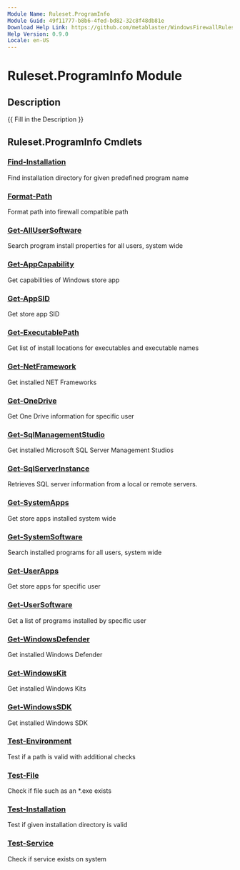 ```yaml
---
Module Name: Ruleset.ProgramInfo
Module Guid: 49f11777-b8b6-4fed-bd82-32c8f48db81e
Download Help Link: https://github.com/metablaster/WindowsFirewallRuleset/tree/master/Config/HelpContent/0.9.0
Help Version: 0.9.0
Locale: en-US
---
```


# Ruleset.ProgramInfo Module

## Description

{{ Fill in the Description }}

## Ruleset.ProgramInfo Cmdlets

### [Find-Installation](Find-Installation.md)

Find installation directory for given predefined program name

### [Format-Path](Format-Path.md)

Format path into firewall compatible path

### [Get-AllUserSoftware](Get-AllUserSoftware.md)

Search program install properties for all users, system wide

### [Get-AppCapability](Get-AppCapability.md)

Get capabilities of Windows store app

### [Get-AppSID](Get-AppSID.md)

Get store app SID

### [Get-ExecutablePath](Get-ExecutablePath.md)

Get list of install locations for executables and executable names

### [Get-NetFramework](Get-NetFramework.md)

Get installed NET Frameworks

### [Get-OneDrive](Get-OneDrive.md)

Get One Drive information for specific user

### [Get-SqlManagementStudio](Get-SqlManagementStudio.md)

Get installed Microsoft SQL Server Management Studios

### [Get-SqlServerInstance](Get-SqlServerInstance.md)

Retrieves SQL server information from a local or remote servers.

### [Get-SystemApps](Get-SystemApps.md)

Get store apps installed system wide

### [Get-SystemSoftware](Get-SystemSoftware.md)

Search installed programs for all users, system wide

### [Get-UserApps](Get-UserApps.md)

Get store apps for specific user

### [Get-UserSoftware](Get-UserSoftware.md)

Get a list of programs installed by specific user

### [Get-WindowsDefender](Get-WindowsDefender.md)

Get installed Windows Defender

### [Get-WindowsKit](Get-WindowsKit.md)

Get installed Windows Kits

### [Get-WindowsSDK](Get-WindowsSDK.md)

Get installed Windows SDK

### [Test-Environment](Test-Environment.md)

Test if a path is valid with additional checks

### [Test-File](Test-File.md)

Check if file such as an *.exe exists

### [Test-Installation](Test-Installation.md)

Test if given installation directory is valid

### [Test-Service](Test-Service.md)

Check if service exists on system
